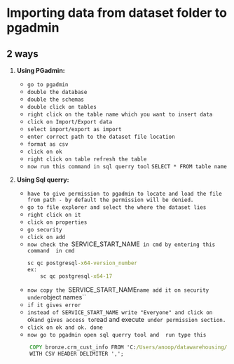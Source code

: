 # **Importing data from dataset folder to pgadmin**

## **2 ways**
1. **Using PGadmin:**
    - `go to pgadmin`
    - `double the database`
    - `double the schemas`
    - `double click on tables`
    - `right click on the table name which you want to insert data`
    - `click on Import/Export data`
    - `select import/export as import`
    - `enter correct path to the dataset file location`
    - `format as csv`
    - `click on ok`
    - `right click on table refresh the table`
    - `now run this command in sql querry tool` `SELECT * FROM table name`

2. **Using Sql querry:**
    - `have to give permission to pgadmin to locate and load the file from path - by default the permission will be denied.`
    - `go to file explorer and select the where the dataset lies`
    - `right click on it`
    - `click on properties`
    - `go security`
    - `click on add`
    - `now check the `SERVICE_START_NAME` in cmd by entering this command  in cmd`
        ```cmd 
        sc qc postgresql-x64-version_number
        ex:
            sc qc postgresql-x64-17
        ```
    - `now copy the `SERVICE_START_NAME` name add it on security under `object names``
    - `if it gives error`
    - `instead of SERVICE_START_NAME write "Everyone" and click on `ok` and gives access to `read and execute` under permission section.`
    - `click on ok and ok. done`
    - `now go to pgadmin open sql querry tool and  run type this`
    ```cmd
        COPY bronze.crm_cust_info FROM 'C:/Users/anoop/datawarehousing/sql-data-warehouse-project/datasets/source_crm/cust_info.csv' --replace this with original path
        WITH CSV HEADER DELIMITER ',';
    ```

